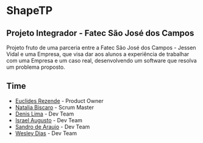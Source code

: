 # ShapeTP

## Projeto Integrador - Fatec São José dos Campos
Projeto fruto de uma parceria entre a Fatec São José dos Campos - Jessen Vidal e uma Empresa, que visa dar aos alunos a experiência de trabalhar com uma Empresa e um caso real, desenvolvendo um software que resolva um problema proposto.

## Time
* [Euclides Rezende](https://www.linkedin.com/in/euclides-rezende-0940458/) - Product Owner
* [Natalia Biscaro](https://www.linkedin.com/in/nataliabiscaro/?originalSubdomain=br) - Scrum Master
* [Denis Lima](https://www.linkedin.com/in/denis-f-lima/) - Dev Team
* [Israel Augusto](https://www.linkedin.com/in/israel-augusto-santos-4651b7197/) - Dev Team
* [Sandro de Araujo]() - Dev Team
* [Wesley Dias](https://www.linkedin.com/in/wesley-dias-bba3a11b2/) - Dev Team
